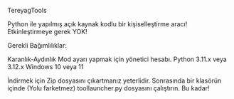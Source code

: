 TereyagTools

Python ile yapılmış açık kaynak kodlu bir kişiselleştirme aracı!
Etkinleştirmeye gerek YOK!

Gerekli Bağımlılıklar:

Karanlık-Aydınlık Mod ayarı yapmak için yönetici hesabı.
Python 3.11.x veya 3.12.x
Windows 10 veya 11


İndirmek için Zip dosyasını çıkartmanız yeterlidir. Sonrasında bir klasörün içinde (Yolu farketmez) toollauncher.py dosyasını çalıştırın. Bu kadar!

